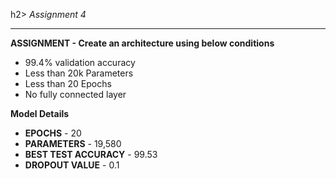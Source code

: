 h2><i> Assignment 4 </i></h2>
<hr>

**ASSIGNMENT - Create an architecture using below conditions**<br>
<ul>
  <li>99.4% validation accuracy</li>
  <li>Less than 20k Parameters</li>
  <li>Less than 20 Epochs</li>
  <li>No fully connected layer</li>
</ul>

**Model Details**<br>
<ul>
  <li><B>EPOCHS</B> - 20</li>
  <li><B>PARAMETERS</B> - 19,580</li>
  <li><B>BEST TEST ACCURACY</B> - 99.53</li>
  <li><B> DROPOUT VALUE</B> - 0.1</li>
</UL>


